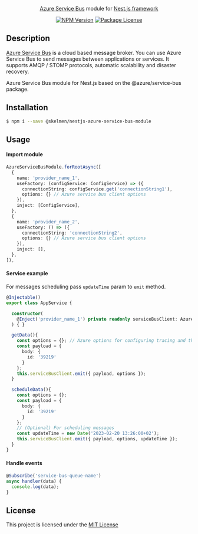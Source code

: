 <p align="center">
<a href="https://docs.microsoft.com/en-us/azure/service-bus-messaging/service-bus-messaging-overview" target="_blank">Azure Service Bus</a> module for <a href="https://nestjs.com" target="_blank">Nest.js framework</a></p>
<p align="center">
<a href="https://www.npmjs.com/package/@skelmen/nestjs-azure-service-bus-module" target="_blank"><img src="https://img.shields.io/npm/v/@skelmen/nestjs-azure-service-bus-module.svg" alt="NPM Version" /></a>
<a href="https://www.npmjs.com/~skelmen" target="_blank"><img src="https://img.shields.io/npm/l/@skelmen/nestjs-azure-service-bus-module.svg" alt="Package License" /></a>
</p>

## Description

<a href="https://docs.microsoft.com/en-us/azure/service-bus-messaging/service-bus-messaging-overview" target="_blank">Azure Service Bus</a> is a cloud based message broker. You can use Azure Service Bus to send messages between applications or services. It supports AMQP / STOMP protocols, automatic scalability and disaster recovery.

Azure Service Bus module for Nest.js based on the @azure/service-bus package.

## Installation

```bash
$ npm i --save @skelmen/nestjs-azure-service-bus-module
```

## Usage

#### Import module

```ts
AzureServiceBusModule.forRootAsync([
  {
    name: 'provider_name_1',
    useFactory: (configService: ConfigService) => ({
      connectionString: configService.get('connectionString1'),
      options: {} // Azure service bus client options
    }),
    inject: [ConfigService],
  },
  {
    name: 'provider_name_2',
    useFactory: () => ({
      connectionString: 'connectionString2',
      options: {} // Azure service bus client options
    }),
    inject: [],
  },
]),
```

#### Service example

For messages scheduling pass `updateTime` param to `emit` method.

```ts
@Injectable()
export class AppService {

  constructor(
    @Inject('provider_name_1') private readonly serviceBusClient: AzureServiceBusClient,
  ) { }

  getData(){
    const options = {}; // Azure options for configuring tracing and the abortSignal
    const payload = {
      body: {
        id: '39219'
      }
    };
    this.serviceBusClient.emit({ payload, options });
  }

  scheduleData(){
    const options = {};
    const payload = {
      body: {
        id: '39219'
      }
    };
    // (Optional) For scheduling messages
    const updateTime = new Date('2023-02-20 13:26:00+02');
    this.serviceBusClient.emit({ payload, options, updateTime });
  }
}
```

#### Handle events

```ts
@Subscribe('service-bus-queue-name')
async handler(data) {
  console.log(data);
}
```

## License
This project is licensed under the [MIT License](LICENSE.md)
